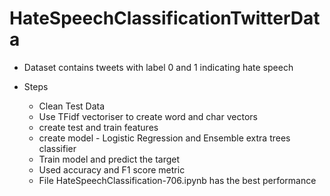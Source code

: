 # HateSpeechClassificationTwitterData

- Dataset contains tweets with label 0 and 1 indicating hate speech
- Steps

  - Clean Test Data
  - Use TFidf vectoriser to create word and char vectors
  - create test and train features
  - create model - Logistic Regression and Ensemble extra trees classifier
  - Train model and predict the target
  - Used accuracy and F1 score metric
  - File HateSpeechClassification-706.ipynb has the best performance
